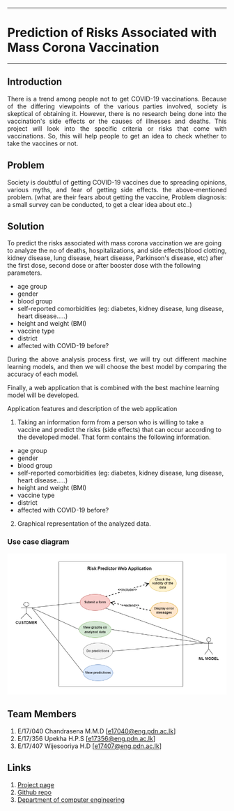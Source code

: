 ___
# Prediction of Risks Associated with Mass Corona Vaccination
___

## Introduction
<p align="justify">There is a trend among people not to get COVID-19 vaccinations. Because of the differing viewpoints of the various parties involved, society is skeptical of obtaining it. However, there is no research being done into the vaccination's side effects or the causes of illnesses and deaths. This project will look into the specific criteria or risks that come with vaccinations. So, this will help people to get an idea to check whether to take the vaccines or not. 

## Problem 
<p align="justify">Society is doubtful of getting COVID-19 vaccines due to spreading opinions,  various myths, and fear of getting side effects.
the above-mentioned problem. (what are their fears about getting the vaccine, 
Problem diagnosis: a small survey can be conducted, to get a clear idea about etc..)

## Solution

To predict the risks associated with mass corona vaccination we are going to analyze the no of deaths, hospitalizations, and side effects(blood clotting, kidney disease, lung disease, heart disease, Parkinson's disease, etc) after the first dose, second dose or after booster dose with the following parameters.
- age group
- gender
- blood group
- self-reported comorbidities (eg:  diabetes, kidney disease, lung disease, heart disease…..)
- height and weight (BMI)
- vaccine type
- district 
- affected with COVID-19 before?

<p align="justify">During the above analysis process first, we will try out different machine learning models, and then we will choose the best model by 
comparing the accuracy of each model.

Finally, a web application that is combined with the best machine learning model will be developed. 
	
Application features and description of the web application
1. Taking an information form from a person who is willing to take a vaccine and predict the risks (side effects) that can occur according to the developed model. 
	That form contains the following information.
- age group
- gender
- blood group
- self-reported comorbidities (eg:  diabetes, kidney disease, lung disease, heart disease…..)
- height and weight (BMI)
- vaccine type
- district 
- affected with COVID-19 before?

2. Graphical representation of the analyzed data.
	
### Use case diagram
<center> <img src='Diagrams/UML/6sp_uml.drawio.png'> </img> </center>


## Team Members
1. E/17/040 Chandrasena M.M.D [[e17040@eng.pdn.ac.lk](mailto:e17040@eng.pdn.ac.lk)]
2. E/17/356 Upekha H.P.S [[e17356@eng.pdn.ac.lk](mailto:e17356@eng.pdn.ac.lk)]
3. E/17/407 Wijesooriya H.D [[e17407@eng.pdn.ac.lk](mailto:e17407@eng.pdn.ac.lk)]

## Links


1. [Project page](https://cepdnaclk.github.io/e17-co328-Prediction-of-risks-associated-with-mass-corona-vaccination/ )
2. [Github repo](https://github.com/cepdnaclk/e17-co328-Prediction-of-risks-associated-with-mass-corona-vaccination)
3. [Department of computer engineering](http://www.ce.pdn.ac.lk/)



